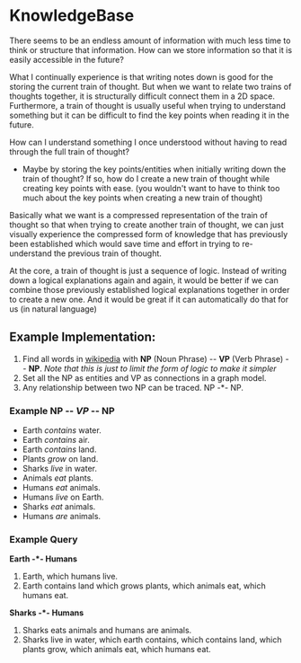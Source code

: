 # KnowledgeBase

There seems to be an endless amount of information with much less time to think or structure that information. How can we store information so that it is easily accessible in the future? 

What I continually experience is that writing notes down is good for the storing the current train of thought. But when we want to relate two trains of thoughts together, it is structurally difficult connect them in a 2D space. Furthermore, a train of thought is usually useful when trying to understand something but it can be difficult to find the key points when reading it in the future. 

How can I understand something I once understood without having to read through the full train of thought? 
- Maybe by storing the key points/entities when initially writing down the train of thought?
If so, how do I create a new train of thought while creating key points with ease. (you wouldn't want to have to think too much about the key points when creating a new train of thought)

Basically what we want is a compressed representation of the train of thought so that when trying to create another train of thought, we can just visually experience the compressed form of knowledge that has previously been established which would save time and effort in trying to re-understand the previous train of thought. 

At the core, a train of thought is just a sequence of logic.
Instead of writing down a logical explanations again and again,
it would be better if we can combine those previously established logical explanations together in order to create a new one.
And it would be great if it can automatically do that for us (in natural language)


## Example Implementation:

1. Find all words in [wikipedia](https://www.wikipedia.org/) with **NP** (Noun Phrase) -- **VP** (Verb Phrase) -- **NP**. *Note that this is just to limit the form of logic to make it simpler*
2. Set all the NP as entities and VP as connections in a graph model.
3. Any relationship between two NP can be traced. NP -\*- NP.

### Example NP -- *VP* -- NP

- Earth *contains* water.
- Earth *contains* air.
- Earth *contains* land.
- Plants *grow* on land.
- Sharks *live* in water.
- Animals *eat* plants.
- Humans *eat* animals.
- Humans *live* on Earth.
- Sharks *eat* animals.
- Humans *are* animals.

### Example Query

**Earth -\*- Humans**

1. Earth, which humans live.
2. Earth contains land which grows plants, which animals eat, which humans eat.

**Sharks -\*- Humans**

1. Sharks eats animals and humans are animals.
2. Sharks live in water, which earth contains, which contains land, which plants grow, which animals eat, which humans eat.

